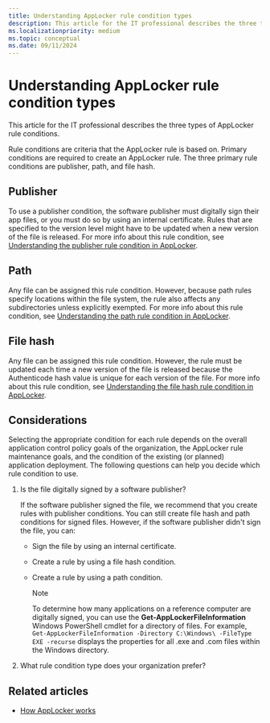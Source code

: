 ```yaml
---
title: Understanding AppLocker rule condition types
description: This article for the IT professional describes the three types of AppLocker rule conditions.
ms.localizationpriority: medium
ms.topic: conceptual
ms.date: 09/11/2024
---
```


# Understanding AppLocker rule condition types

This article for the IT professional describes the three types of AppLocker rule conditions.

Rule conditions are criteria that the AppLocker rule is based on. Primary conditions are required to create an AppLocker rule. The three primary rule conditions are publisher, path, and file hash.

## Publisher

To use a publisher condition, the software publisher must digitally sign their app files, or you must do so by using an internal certificate. Rules that are specified to the version level might have to be updated when a new version of the file is released. For more info about this rule condition, see [Understanding the publisher rule condition in AppLocker](understanding-the-publisher-rule-condition-in-applocker.md).

## Path

Any file can be assigned this rule condition. However, because path rules specify locations within the file system, the rule also affects any subdirectories unless explicitly exempted. For more info about this rule condition, see [Understanding the path rule condition in AppLocker](understanding-the-path-rule-condition-in-applocker.md).

## File hash

Any file can be assigned this rule condition. However, the rule must be updated each time a new version of the file is released because the Authenticode hash value is unique for each version of the file. For more info about this rule condition, see [Understanding the file hash rule condition in AppLocker](understanding-the-file-hash-rule-condition-in-applocker.md).

## Considerations

Selecting the appropriate condition for each rule depends on the overall application control policy goals of the organization, the AppLocker rule maintenance goals, and the condition of the existing (or planned) application deployment. The following questions can help you decide which rule condition to use.

1. Is the file digitally signed by a software publisher?

    If the software publisher signed the file, we recommend that you create rules with publisher conditions. You can still create file hash and path conditions for signed files. However, if the software publisher didn't sign the file, you can:

    - Sign the file by using an internal certificate.
    - Create a rule by using a file hash condition.
    - Create a rule by using a path condition.

        > [!NOTE]
        > To determine how many applications on a reference computer are digitally signed, you can use the **Get-AppLockerFileInformation** Windows PowerShell cmdlet for a directory of files. For example, `Get-AppLockerFileInformation -Directory C:\Windows\ -FileType EXE -recurse` displays the properties for all .exe and .com files within the Windows directory.

2. What rule condition type does your organization prefer?

## Related articles

- [How AppLocker works](how-applocker-works-techref.md)
